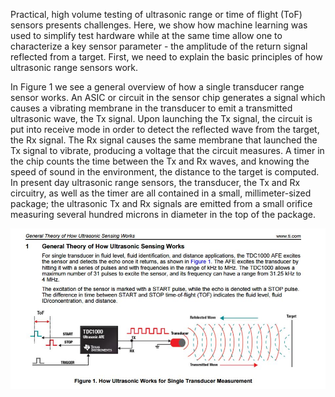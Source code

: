 Practical, high volume testing of ultrasonic range or time of flight (ToF) sensors presents challenges.  Here, we show how machine learning was used to simplify test hardware while at the same time allow one to characterize a key sensor parameter - the amplitude of the return signal reflected from a target.  First, we need to explain the basic principles of how ultrasonic range sensors work.  

In Figure 1 we see a general overview of how a single transducer range sensor works.  An ASIC or circuit in the sensor chip generates a signal which causes a vibrating membrane in the transducer to emit a transmitted ultrasonic wave, the Tx signal.  Upon launching the Tx signal, the circuit is put into receive mode in order to detect the reflected wave from the target, the Rx signal. The Rx signal causes the same membrane that launched the Tx signal to vibrate, producing a voltage that the circuit measures.  A timer in the chip counts the time between the Tx and Rx waves, and knowing the speed of sound in the environment, the distance to the target is computed.  In present day ultrasonic range sensors, the transducer, the Tx and Rx circuitry, as well as the timer are all contained in a small, millimeter-sized package; the ultrasonic Tx and Rx signals are emitted from a small orifice measuring several hundred microns in diameter in the top of the package. 

![Signals](https://github.com/michaelalex94536/Assorted-ML/blob/main/UltrasonicSensorTesting/images/TI_Tx_Rx.jpg)
